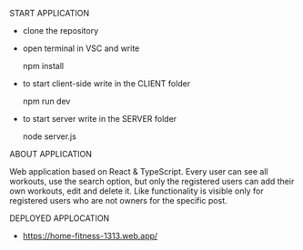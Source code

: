 START APPLICATION
 * clone the repository
 * open terminal in VSC and write

     npm install
 * to start client-side write in the CLIENT folder 

     npm run dev
 * to start server write in the SERVER folder

     node server.js

ABOUT APPLICATION
 
  Web application based on React & TypeScript. Every user can see all workouts, use the search option, but only the registered users can add   their own workouts, edit and delete 
  it. Like functionality is visible only for registered users who are not owners for the specific post.

DEPLOYED APPLOCATION

 * https://home-fitness-1313.web.app/
